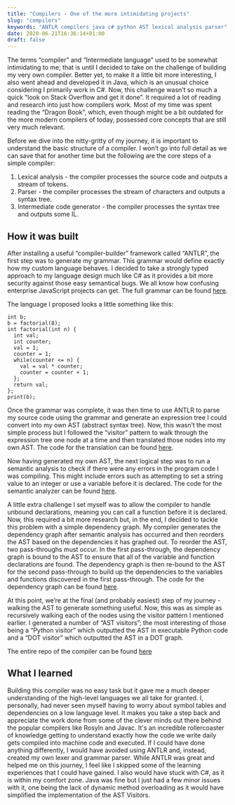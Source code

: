```yaml
---
title: "Compilers - One of the more intimidating projects"
slug: "compilers"
keywords: "ANTLR compilers java c# python AST lexical analysis parser"
date: 2020-06-21T16:36:14+01:00
draft: false
---
```


The terms “compiler” and “Intermediate language” used to be somewhat intimidating to me; that is until I decided to take on the challenge of building my very own compiler. Better yet, to make it a little bit more interesting, I also went ahead and developed it in Java, which is an unusual choice considering I primarily work in C#. Now, this challenge wasn’t so much a quick “look on Stack Overflow and get it done”. It required a lot of reading and research into just how compilers work. Most of my time was spent reading the “Dragon Book”, which, even though might be a bit outdated for the more modern compilers of today, possessed core concepts that are still very much relevant.

Before we dive into the nitty-gritty of my journey, it is important to understand the basic structure of a compiler. I won’t go into full detail as we can save that for another time but the following are the core steps of a simple compiler:
1. Lexical analysis - the compiler processes the source code and outputs a stream of tokens.
2. Parser - the compiler processes the stream of characters and outputs a syntax tree.
3. Intermediate code generator - the compiler processes the syntax tree and outputs some IL.

## How it was built

After installing a useful “compiler-builder” framework called “ANTLR”, the first step was to generate my grammar. This grammar would define exactly how my custom language behaves. I decided to take a strongly typed approach to my language design much like C# as it provides a bit more security against those easy semantical bugs. We all know how confusing enterprise JavaScript projects can get. The full grammar can be found [here](https://github.com/AtLeastITry/antlr-python-compiler/tree/master/src/main/antlr4).

The language I proposed looks a little something like this:

```
int b;
b = factorial(8);
int factorial(int n) {
  int val;
  int counter;
  val = 1;
  counter = 1;
  while(counter <= n) {
    val = val * counter;
    counter = counter + 1;
  };
  return val;
};
print(b);
```

Once the grammar was complete, it was then time to use ANTLR to parse my source code using the grammar and generate an expression tree I could convert into my own AST (abstract syntax tree). Now, this wasn’t the most simple process but I followed the “visitor” pattern to walk through the expression tree one node at a time and then translated those nodes into my own AST. The code for the translation can be found [here](https://github.com/AtLeastITry/antlr-python-compiler/blob/master/src/main/java/compiler/implementation/visitors/ParseVisitor.java).

Now having generated my own AST, the next logical step was to run a semantic analysis to check if there were any errors in the program code I was compiling. This might include errors such as attempting to set a string value to an integer or use a variable before it is declared. The code for the semantic analyzer can be found [here](https://github.com/AtLeastITry/antlr-python-compiler/blob/master/src/main/java/compiler/implementation/visitors/SemanticAnalyser.java).

A little extra challenge I set myself was to allow the compiler to handle unbound declarations, meaning you can call a function before it is declared. Now, this required a bit more research but, in the end, I decided to tackle this problem with a simple dependency graph. My compiler generates the dependency graph after semantic analysis has occurred and then reorders the AST based on the dependencies it has graphed out. To reorder the AST, two pass-throughs must occur. In the first pass-through, the dependency graph is bound to the AST to ensure that all of the variable and function declarations are found. The dependency graph is then re-bound to the AST for the second pass-through to build up the dependencies to the variables and functions discovered in the first pass-through. The code for the dependency graph can be found [here](https://github.com/AtLeastITry/antlr-python-compiler/blob/master/src/main/java/compiler/implementation/visitors/ASTDependencyRetriever.java).

At this point, we’re at the final (and probably easiest) step of my journey - walking the AST to generate something useful. Now, this was as simple as recursively walking each of the nodes using the visitor pattern I mentioned earlier.  I generated a number of “AST visitors”; the most interesting of those being a “Python visitor” which outputted the AST in executable Python code and a “DOT visitor” which outputted the AST in a DOT graph. 

The entire repo of the compiler can be found [here](https://github.com/AtLeastITry/antlr-python-compiler)

## What I learned

Building this compiler was no easy task but it gave me a much deeper understanding of the high-level languages we all take for granted. I, personally, had never seen myself having to worry about symbol tables and dependencies on a low language level. It makes you take a step back and appreciate the work done from some of the clever minds out there behind the popular compilers like Rosyln and Javac. It's an incredible rollercoaster of knowledge getting to understand exactly how the code we write daily gets compiled into machine code and executed. If I could have done anything differently, I would have avoided using ANTLR and, instead, created my own lexer and grammar parser. While ANTLR was great and helped me on this journey, I feel like I skipped some of the learning experiences that I could have gained. I also would have stuck with C#, as it is within my comfort zone. Java was fine but I just had a few minor issues with it, one being the lack of dynamic method overloading as it would have simplified the implementation of the AST Visitors.
